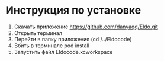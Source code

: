 # Инструкция по установке
1) Скачать приложение https://github.com/danyaqq/Eldo.git
2) Открыть терминал
3) Перейти в папку приложения (cd /../Eldocode)
4) Вбить в терминале pod install
5) Запустить файл Eldocode.xcworkspace
